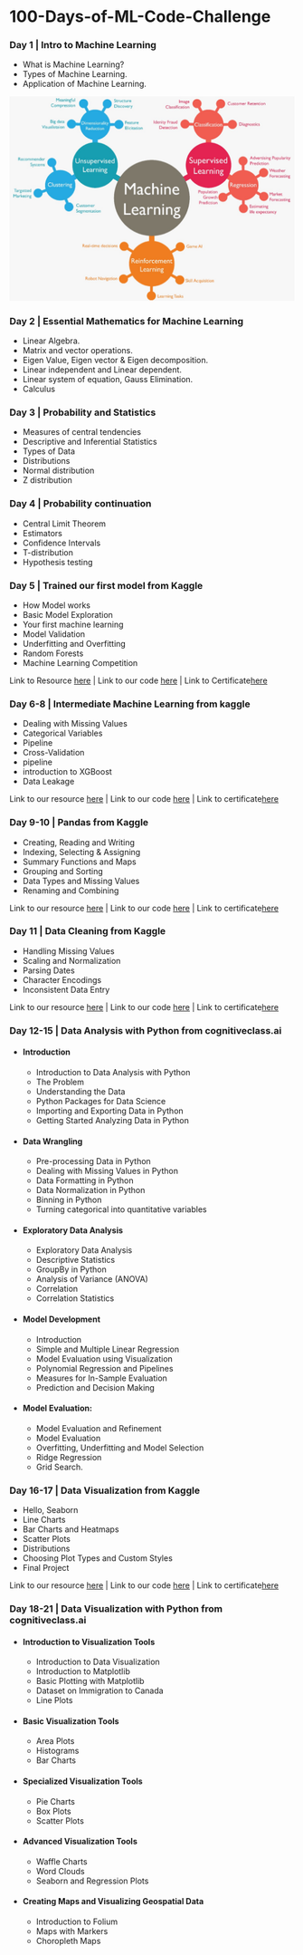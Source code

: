 ﻿# 100-Days-of-ML-Code-Challenge  

### Day 1 | Intro to Machine Learning

* What is Machine Learning?
* Types of Machine Learning. 
* Application of Machine Learning.

![image](Images/machine-learning.jpg)

### Day 2 | Essential Mathematics for Machine Learning

* Linear Algebra.
* Matrix and vector operations.
* Eigen Value, Eigen vector & Eigen decomposition.
* Linear independent and Linear dependent.
* Linear system of equation, Gauss Elimination.
* Calculus

### Day 3 | Probability and Statistics

* Measures of central tendencies
* Descriptive and Inferential Statistics
* Types of Data
* Distributions
* Normal distribution
* Z distribution

### Day 4 | Probability continuation

* Central Limit Theorem
* Estimators
* Confidence Intervals
* T-distribution
* Hypothesis testing

### Day 5 | Trained our first model from Kaggle 

* How Model works
* Basic Model Exploration
* Your first machine learning
* Model Validation
* Underfitting and Overfitting
* Random Forests
* Machine Learning Competition

Link to Resource [here](https://www.kaggle.com/learn/intro-to-machine-learning)   |    Link to our code [here](https://github.com/ashu-ashish/100-Days-of-ML-Code-Challenge/tree/main/Code/1_Intro%20to%20machine%20Learning%20from%20kaggle)   |   Link to Certificate[here](https://www.kaggle.com/learn/certification/ashuashish/intro-to-machine-learning)
  

### Day 6-8 | Intermediate Machine Learning from kaggle


* Dealing with Missing Values
* Categorical Variables
* Pipeline
* Cross-Validation
* pipeline
* introduction to XGBoost
* Data Leakage

Link to our resource [here](https://www.kaggle.com/learn/intermediate-machine-learning)     |   Link to our code [here](https://github.com/ashu-ashish/100-Days-of-ML-Code-Challenge/tree/main/Code/2_Intermediate%20Machine%20Learning)    |   Link to certificate[here](https://www.kaggle.com/learn/certification/ashuashish/intermediate-machine-learning)


### Day 9-10 | Pandas from Kaggle

* Creating, Reading and Writing
* Indexing, Selecting & Assigning
* Summary Functions and Maps
* Grouping and Sorting
* Data Types and Missing Values
* Renaming and Combining

Link to our resource [here](https://www.kaggle.com/learn/pandas)     |   Link to our code [here](https://github.com/ashu-ashish/100-Days-of-ML-Code-Challenge/tree/main/Code/3_Pandas)    |   Link to certificate[here](https://www.kaggle.com/learn/certification/ashuashish/pandas)

### Day 11 | Data Cleaning from Kaggle


* Handling Missing Values
* Scaling and Normalization
* Parsing Dates
* Character Encodings
* Inconsistent Data Entry

Link to our resource [here](https://www.kaggle.com/learn/data-cleaning)     |   Link to our code [here](https://github.com/ashu-ashish/100-Days-of-ML-Code-Challenge/tree/main/Code/4_Data%20Cleaning)    |   Link to certificate[here](https://www.kaggle.com/learn/certification/ashuashish/data-cleaning)

### Day 12-15 | Data Analysis with Python from cognitiveclass.ai

  * #### Introduction
     * Introduction to Data Analysis with Python 
     * The Problem 
     * Understanding the Data 
     * Python Packages for Data Science 
     * Importing and Exporting Data in Python 
     * Getting Started Analyzing Data in Python 


   * #### Data Wrangling
     * Pre-processing Data in Python 
     * Dealing with Missing Values in Python 
     * Data Formatting in Python 
     * Data Normalization in Python 
     * Binning in Python 
     * Turning categorical into quantitative variables 

   * #### Exploratory Data Analysis
     * Exploratory Data Analysis 
     * Descriptive Statistics 
     * GroupBy in Python 
     * Analysis of Variance (ANOVA) 
     * Correlation 
     * Correlation Statistics 

   * #### Model Development
     * Introduction
     * Simple and Multiple Linear Regression 
     * Model Evaluation using Visualization 
     * Polynomial Regression and Pipelines 
     * Measures for In-Sample Evaluation 
     * Prediction and Decision Making 

   * #### Model Evaluation:
     * Model Evaluation and Refinement 
     * Model Evaluation 
     * Overfitting, Underfitting and Model Selection 
     * Ridge Regression
     * Grid Search.

### Day 16-17 | Data Visualization from Kaggle

* Hello, Seaborn
* Line Charts
* Bar Charts and Heatmaps
* Scatter Plots
* Distributions
* Choosing Plot Types and Custom Styles
* Final Project

Link to our resource [here](https://www.kaggle.com/learn/data-visualization)    |   Link to our code [here]()  |   Link to certificate[here]()

### Day 18-21 | Data Visualization with Python from cognitiveclass.ai

* #### Introduction to Visualization Tools

  * Introduction to Data Visualization
  * Introduction to Matplotlib 
  * Basic Plotting with Matplotlib 
  * Dataset on Immigration to Canada
  * Line Plots 

* #### Basic Visualization Tools
 
  * Area Plots 
  * Histograms 
  * Bar Charts 

* #### Specialized Visualization Tools
  * Pie Charts 
  * Box Plots 
  * Scatter Plots 

* #### Advanced Visualization Tools

  * Waffle Charts 
  * Word Clouds 
  * Seaborn and Regression Plots 

* #### Creating Maps and Visualizing Geospatial Data
 
  * Introduction to Folium 
  * Maps with Markers 
  * Choropleth Maps 




